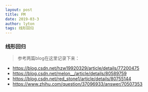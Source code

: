 ```yaml
---
layout: post
title: FM
date: 2019-03-3
author: lyton
tags: 线形回归
---
```

### 线形回归
> 参考两篇blog在这里记录下来：
* https://blog.csdn.net/hzw19920329/article/details/77200475
* https://blog.csdn.net/melon__/article/details/80589759
* https://blog.csdn.net/red_stone1/article/details/80755144
* https://www.zhihu.com/question/37096933/answer/70507353
